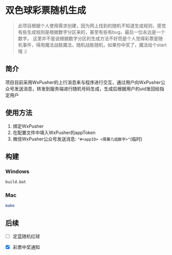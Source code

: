 # 双色球彩票随机生成
> 此项目根据个人使用需求创建，因为网上找到的随机不知道生成规则，感觉有些生成规则是根据数字分区来的，甚至有些有bug，最后一位永远是一个数字。
> 这里并不是说根据数字分区的生成方法不好而是个人觉得彩票是随机事件，得用魔法战胜魔法，随机战胜随机，如果你中奖了，魔法给个start哦 :)

## 简介
项目目前采用WxPusher的上行消息来与程序进行交互，通过用户向WxPusher公众号发送消息，转发到服务端进行随机号码生成，生成后根据用户的uid发回给指定用户

## 使用方法
1. 绑定WxPusher
2. 在配置文件中填入WxPusher的appToken
3. 微信WxPusher公众号发送消息: `"#<appID> <需要几组数字>"`(临时)

## 构建
### Windows
```bash
build.bat
```
### Mac
```bash
make
```

## 后续
- [ ] 定蓝随机红球
- [x] 彩票中奖通知

